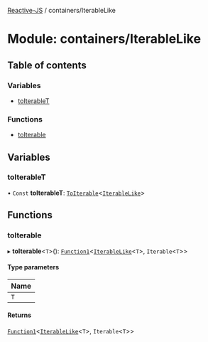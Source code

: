 [Reactive-JS](../README.md) / containers/IterableLike

# Module: containers/IterableLike

## Table of contents

### Variables

- [toIterableT](containers_IterableLike.md#toiterablet)

### Functions

- [toIterable](containers_IterableLike.md#toiterable)

## Variables

### toIterableT

• `Const` **toIterableT**: [`ToIterable`](containers.md#toiterable)<[`IterableLike`](../interfaces/containers.IterableLike.md)\>

## Functions

### toIterable

▸ **toIterable**<`T`\>(): [`Function1`](functions.md#function1)<[`IterableLike`](../interfaces/containers.IterableLike.md)<`T`\>, `Iterable`<`T`\>\>

#### Type parameters

| Name |
| :------ |
| `T` |

#### Returns

[`Function1`](functions.md#function1)<[`IterableLike`](../interfaces/containers.IterableLike.md)<`T`\>, `Iterable`<`T`\>\>
